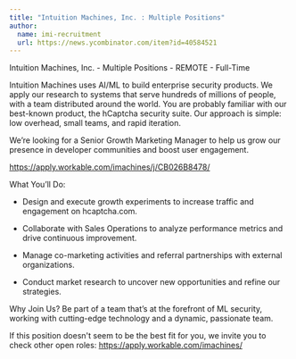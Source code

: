 ```yaml
---
title: "Intuition Machines, Inc. : Multiple Positions"
author:
  name: imi-recruitment
  url: https://news.ycombinator.com/item?id=40584521
---
```

Intuition Machines, Inc. - Multiple Positions - REMOTE - Full-Time

Intuition Machines uses AI&#x2F;ML to build enterprise security products. We apply our research to systems that serve hundreds of millions of people, with a team distributed around the world. You are probably familiar with our best-known product, the hCaptcha security suite. Our approach is simple: low overhead, small teams, and rapid iteration.

We’re looking for a Senior Growth Marketing Manager to help us grow our presence in developer communities and boost user engagement.

<a href="https:&#x2F;&#x2F;apply.workable.com&#x2F;imachines&#x2F;j&#x2F;CB026B8478&#x2F;" rel="nofollow">https:&#x2F;&#x2F;apply.workable.com&#x2F;imachines&#x2F;j&#x2F;CB026B8478&#x2F;</a>

What You’ll Do:

- Design and execute growth experiments to increase traffic and engagement on hcaptcha.com.

- Collaborate with Sales Operations to analyze performance metrics and drive continuous improvement.

- Manage co-marketing activities and referral partnerships with external organizations.

- Conduct market research to uncover new opportunities and refine our strategies.

Why Join Us?
Be part of a team that’s at the forefront of ML security, working with cutting-edge technology and a dynamic, passionate team.

If this position doesn&#x27;t seem to be the best fit for you, we invite you to check other open roles: <a href="https:&#x2F;&#x2F;apply.workable.com&#x2F;imachines&#x2F;" rel="nofollow">https:&#x2F;&#x2F;apply.workable.com&#x2F;imachines&#x2F;</a>
